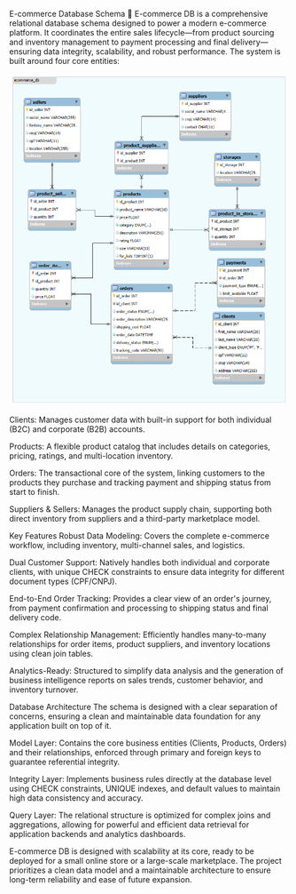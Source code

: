 E-commerce Database Schema 🚀
E-commerce DB is a comprehensive relational database schema designed to power a modern e-commerce platform. It coordinates the entire sales lifecycle—from product sourcing and inventory management to payment processing and final delivery—ensuring data integrity, scalability, and robust performance. The system is built around four core entities:

<p align="center">
<img src="ModelER.png" alt="E-commerce Relational Model" />
</p>

Clients: Manages customer data with built-in support for both individual (B2C) and corporate (B2B) accounts.

Products: A flexible product catalog that includes details on categories, pricing, ratings, and multi-location inventory.

Orders: The transactional core of the system, linking customers to the products they purchase and tracking payment and shipping status from start to finish.

Suppliers & Sellers: Manages the product supply chain, supporting both direct inventory from suppliers and a third-party marketplace model.

Key Features
Robust Data Modeling: Covers the complete e-commerce workflow, including inventory, multi-channel sales, and logistics.

Dual Customer Support: Natively handles both individual and corporate clients, with unique CHECK constraints to ensure data integrity for different document types (CPF/CNPJ).

End-to-End Order Tracking: Provides a clear view of an order's journey, from payment confirmation and processing to shipping status and final delivery code.

Complex Relationship Management: Efficiently handles many-to-many relationships for order items, product suppliers, and inventory locations using clean join tables.

Analytics-Ready: Structured to simplify data analysis and the generation of business intelligence reports on sales trends, customer behavior, and inventory turnover.

Database Architecture
The schema is designed with a clear separation of concerns, ensuring a clean and maintainable data foundation for any application built on top of it.

Model Layer: Contains the core business entities (Clients, Products, Orders) and their relationships, enforced through primary and foreign keys to guarantee referential integrity.

Integrity Layer: Implements business rules directly at the database level using CHECK constraints, UNIQUE indexes, and default values to maintain high data consistency and accuracy.

Query Layer: The relational structure is optimized for complex joins and aggregations, allowing for powerful and efficient data retrieval for application backends and analytics dashboards.

E-commerce DB is designed with scalability at its core, ready to be deployed for a small online store or a large-scale marketplace. The project prioritizes a clean data model and a maintainable architecture to ensure long-term reliability and ease of future expansion.
